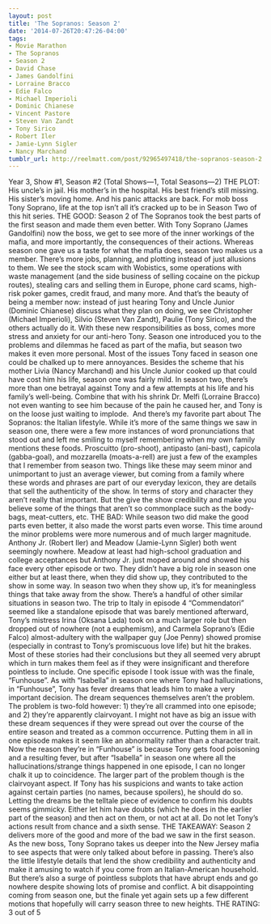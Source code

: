 ```yaml
---
layout: post
title: 'The Sopranos: Season 2'
date: '2014-07-26T20:47:26-04:00'
tags:
- Movie Marathon
- The Sopranos
- Season 2
- David Chase
- James Gandolfini
- Lorraine Bracco
- Edie Falco
- Michael Imperioli
- Dominic Chianese
- Vincent Pastore
- Steven Van Zandt
- Tony Sirico
- Robert Iler
- Jamie-Lynn Sigler
- Nancy Marchand
tumblr_url: http://reelmatt.com/post/92965497418/the-sopranos-season-2
---
```



Year 3, Show #1, Season #2 (Total Shows—1, Total Seasons—2)
THE PLOT:  His uncle’s in jail. His mother’s in the hospital. His best friend’s still missing. His sister’s moving home. And his panic attacks are back. For mob boss Tony Soprano, life at the top isn’t all it’s cracked up to be in Season Two of this hit series.
THE GOOD: Season 2 of The Sopranos took the best parts of the first season and made them even better. With Tony Soprano (James Gandolfini) now the boss, we get to see more of the inner workings of the mafia, and more importantly, the consequences of their actions. Whereas season one gave us a taste for what the mafia does, season two makes us a member. There’s more jobs, planning, and plotting instead of just allusions to them. We see the stock scam with Wobistics, some operations with waste management (and the side business of selling cocaine on the pickup routes), stealing cars and selling them in Europe, phone card scams, high-risk poker games, credit fraud, and many more. And that’s the beauty of being a member now: instead of just hearing Tony and Uncle Junior (Dominic Chianese) discuss what they plan on doing, we see Christopher (Michael Imperioli), Silvio (Steven Van Zandt), Paulie (Tony Sirico), and the others actually do it.
With these new responsibilities as boss, comes more stress and anxiety for our anti-hero Tony. Season one introduced you to the problems and dilemmas he faced as part of the mafia, but season two makes it even more personal. Most of the issues Tony faced in season one could be chalked up to mere annoyances. Besides the scheme that his mother Livia (Nancy Marchand) and his Uncle Junior cooked up that could have cost him his life, season one was fairly mild. In season two, there’s more than one betrayal against Tony and a few attempts at his life and his family’s well-being. Combine that with his shrink Dr. Melfi (Lorraine Bracco) not even wanting to see him because of the pain he caused her, and Tony is on the loose just waiting to implode. 
And there’s my favorite part about The Sopranos: the Italian lifestyle. While it’s more of the same things we saw in season one, there were a few more instances of word pronunciations that stood out and left me smiling to myself remembering when my own family mentions these foods. Proscuitto (pro-shoot), antipasto (ani-bast), capicola (gabba-goal), and mozzarella (moats-a-rell) are just a few of the examples that I remember from season two. Things like these may seem minor and unimportant to just an average viewer, but coming from a family where these words and phrases are part of our everyday lexicon, they are details that sell the authenticity of the show. In terms of story and character they aren’t really that important. But the give the show credibility and make you believe some of the things that aren’t so commonplace such as the body-bags, meat-cutters, etc.
THE BAD: While season two did make the good parts even better, it also made the worst parts even worse. This time around the minor problems were more numerous and of much larger magnitude. Anthony Jr. (Robert Iler) and Meadow (Jamie-Lynn Sigler) both went seemingly nowhere. Meadow at least had high-school graduation and college acceptances but Anthony Jr. just moped around and showed his face every other episode or two. They didn’t have a big role in season one either but at least there, when they did show up, they contributed to the show in some way. In season two when they show up, it’s for meaningless things that take away from the show.
There’s a handful of other similar situations in season two. The trip to Italy in episode 4 “Commendatori” seemed like a standalone episode that was barely mentioned afterward, Tony’s mistress Irina (Oksana Lada) took on a much larger role but then dropped out of nowhere (not a euphemism), and Carmela Soprano’s (Edie Falco) almost-adultery with the wallpaper guy (Joe Penny) showed promise (especially in contrast to Tony’s promiscuous love life) but hit the brakes. Most of these stories had their conclusions but they all seemed very abrupt which in turn makes them feel as if they were insignificant and therefore pointless to include.
One specific episode I took issue with was the finale, “Funhouse”. As with “Isabella” in season one where Tony had hallucinations, in “Funhouse”, Tony has fever dreams that leads him to make a very important decision. The dream sequences themselves aren’t the problem. The problem is two-fold however: 1) they’re all crammed into one episode; and 2) they’re apparently clairvoyant. I might not have as big an issue with these dream sequences if they were spread out over the course of the entire season and treated as a common occurrence. Putting them in all in one episode makes it seem like an abnormality rather than a character trait. Now the reason they’re in “Funhouse” is because Tony gets food poisoning and a resulting fever, but after “Isabella” in season one where all the hallucinations/strange things happened in one episode, I can no longer chalk it up to coincidence. The larger part of the problem though is the clairvoyant aspect. If Tony has his suspicions and wants to take action against certain parties (no names, because spoilers), he should do so. Letting the dreams be the telltale piece of evidence to confirm his doubts seems gimmicky. Either let him have doubts (which he does in the earlier part of the season) and then act on them, or not act at all. Do not let Tony’s actions result from chance and a sixth sense.
THE TAKEAWAY: Season 2 delivers more of the good and more of the bad we saw in the first season. As the new boss, Tony Soprano takes us deeper into the New Jersey mafia to see aspects that were only talked about before in passing. There’s also the little lifestyle details that lend the show credibility and authenticity and make it amusing to watch if you come from an Italian-American household. But there’s also a surge of pointless subplots that have abrupt ends and go nowhere despite showing lots of promise and conflict. A bit disappointing coming from season one, but the finale yet again sets up a few different motions that hopefully will carry season three to new heights.
THE RATING: 3 out of 5
